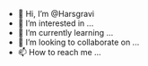 - 👋 Hi, I’m @Harsgravi
- 👀 I’m interested in ...
- 🌱 I’m currently learning ...
- 💞️ I’m looking to collaborate on ...
- 📫 How to reach me ...

<!---
Harsgravi/Harsgravi is a ✨ special ✨ repository because its `README.md` (this file) appears on your GitHub profile.
You can click the Preview link to take a look at your changes.
--->
